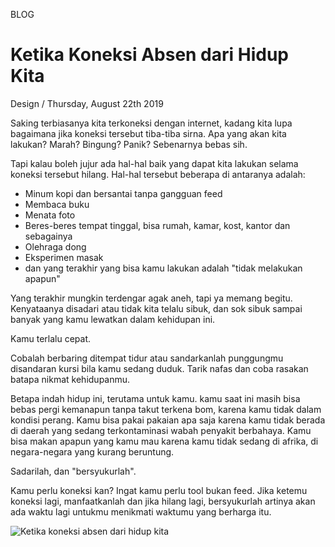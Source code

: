 <p class="type">BLOG</p>

# Ketika Koneksi Absen dari Hidup Kita

<p class="meta">Design  /  Thursday, August 22th 2019</p>

Saking terbiasanya kita terkoneksi dengan internet, kadang kita lupa bagaimana jika koneksi tersebut tiba-tiba sirna. Apa yang akan kita lakukan? Marah? Bingung? Panik? Sebenarnya bebas sih.

Tapi kalau boleh jujur ada hal-hal baik yang dapat kita lakukan selama koneksi tersebut hilang. Hal-hal tersebut beberapa di antaranya adalah:

* Minum kopi dan bersantai tanpa gangguan feed
* Membaca buku
* Menata foto
* Beres-beres tempat tinggal, bisa rumah, kamar, kost, kantor dan sebagainya
* Olehraga dong
* Eksperimen masak
* dan yang terakhir yang bisa kamu lakukan adalah "tidak melakukan apapun"

Yang terakhir mungkin terdengar agak aneh, tapi ya memang begitu. Kenyataanya disadari atau tidak kita telalu sibuk, dan sok sibuk sampai banyak yang kamu lewatkan dalam kehidupan ini.

Kamu terlalu cepat.

Cobalah berbaring ditempat tidur atau sandarkanlah punggungmu disandaran kursi bila kamu sedang duduk. Tarik nafas dan coba rasakan batapa nikmat kehidupanmu.

Betapa indah hidup ini, terutama untuk kamu. kamu saat ini masih bisa bebas pergi kemanapun tanpa takut terkena bom, karena kamu tidak dalam kondisi perang. Kamu bisa pakai pakaian apa saja karena kamu tidak berada di daerah yang sedang terkontaminasi wabah penyakit berbahaya. Kamu bisa makan apapun yang kamu mau karena kamu tidak sedang di afrika, di negara-negara yang kurang beruntung.

Sadarilah, dan "bersyukurlah".

Kamu perlu koneksi kan? Ingat kamu perlu tool bukan feed. Jika ketemu koneksi lagi, manfaatkanlah dan jika hilang lagi, bersyukurlah artinya akan ada waktu lagi untukmu menikmati waktumu yang berharga itu.

![Ketika koneksi absen dari hidup kita](https://farooq-agent.web.app/assets/images/blog/large/ketika-koneksi-absen-dari-hidup-kita.jpg)
